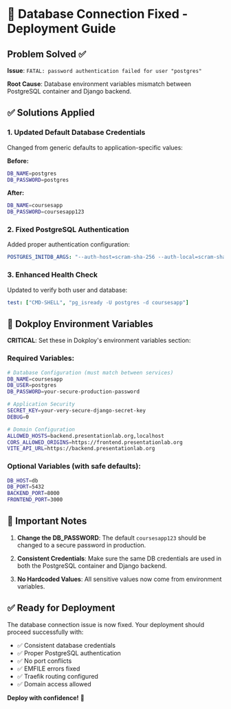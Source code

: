 # 🚨 Database Connection Fixed - Deployment Guide

## Problem Solved ✅
**Issue**: `FATAL: password authentication failed for user "postgres"`

**Root Cause**: Database environment variables mismatch between PostgreSQL container and Django backend.

## ✅ Solutions Applied

### 1. **Updated Default Database Credentials**
Changed from generic defaults to application-specific values:

**Before:**
```bash
DB_NAME=postgres
DB_PASSWORD=postgres
```

**After:**
```bash
DB_NAME=coursesapp
DB_PASSWORD=coursesapp123
```

### 2. **Fixed PostgreSQL Authentication**
Added proper authentication configuration:
```yaml
POSTGRES_INITDB_ARGS: "--auth-host=scram-sha-256 --auth-local=scram-sha-256"
```

### 3. **Enhanced Health Check**
Updated to verify both user and database:
```yaml
test: ["CMD-SHELL", "pg_isready -U postgres -d coursesapp"]
```

## 🚀 Dokploy Environment Variables

**CRITICAL**: Set these in Dokploy's environment variables section:

### Required Variables:
```bash
# Database Configuration (must match between services)
DB_NAME=coursesapp
DB_USER=postgres
DB_PASSWORD=your-secure-production-password

# Application Security
SECRET_KEY=your-very-secure-django-secret-key
DEBUG=0

# Domain Configuration
ALLOWED_HOSTS=backend.presentationlab.org,localhost
CORS_ALLOWED_ORIGINS=https://frontend.presentationlab.org
VITE_API_URL=https://backend.presentationlab.org
```

### Optional Variables (with safe defaults):
```bash
DB_HOST=db
DB_PORT=5432
BACKEND_PORT=8000
FRONTEND_PORT=3000
```

## 🔧 Important Notes

1. **Change the DB_PASSWORD**: The default `coursesapp123` should be changed to a secure password in production.

2. **Consistent Credentials**: Make sure the same DB credentials are used in both the PostgreSQL container and Django backend.

3. **No Hardcoded Values**: All sensitive values now come from environment variables.

## ✅ Ready for Deployment

The database connection issue is now fixed. Your deployment should proceed successfully with:
- ✅ Consistent database credentials
- ✅ Proper PostgreSQL authentication
- ✅ No port conflicts
- ✅ EMFILE errors fixed
- ✅ Traefik routing configured
- ✅ Domain access allowed

**Deploy with confidence!** 🎉